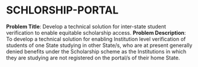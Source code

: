 # SCHLORSHIP-PORTAL
**Problem Title**: Develop a technical solution for inter-state student verification to enable equitable scholarship access.
**Problem Description**: To develop a technical solution for enabling Institution level verification of students of one State studying in other State/s, who are at present generally denied benefits under the Scholarship scheme as the Institutions in which they are studying are not registered on the portal/s of their home State.
